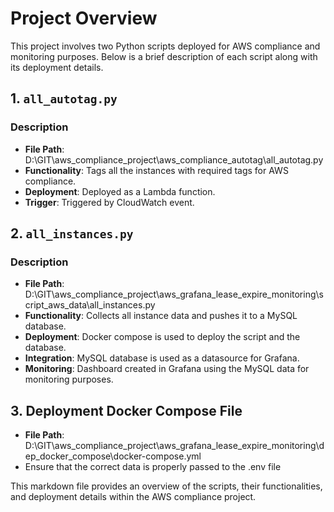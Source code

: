 # Project Overview

This project involves two Python scripts deployed for AWS compliance and monitoring purposes. Below is a brief description of each script along with its deployment details.

## 1. `all_autotag.py`

### Description
- **File Path**: D:\GIT\aws_compliance_project\aws_compliance_autotag\all_autotag.py
- **Functionality**: Tags all the instances with required tags for AWS compliance.
- **Deployment**: Deployed as a Lambda function.
- **Trigger**: Triggered by CloudWatch event.

## 2. `all_instances.py`

### Description
- **File Path**: D:\GIT\aws_compliance_project\aws_grafana_lease_expire_monitoring\script_aws_data\all_instances.py
- **Functionality**: Collects all instance data and pushes it to a MySQL database.
- **Deployment**: Docker compose is used to deploy the script and the database.
- **Integration**: MySQL database is used as a datasource for Grafana.
- **Monitoring**: Dashboard created in Grafana using the MySQL data for monitoring purposes.

## 3. Deployment Docker Compose File

- **File Path**: D:\GIT\aws_compliance_project\aws_grafana_lease_expire_monitoring\dep_docker_compose\docker-compose.yml
- Ensure that the correct data is properly passed to the .env file

This markdown file provides an overview of the scripts, their functionalities, and deployment details within the AWS compliance project.

